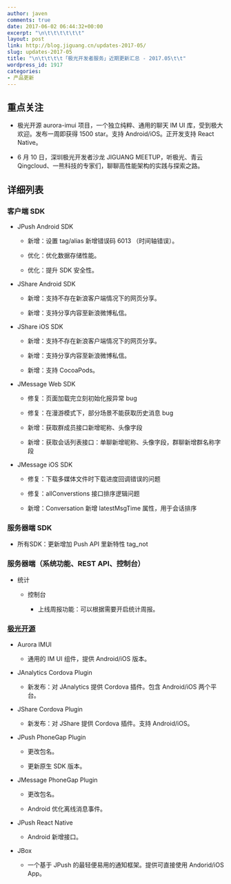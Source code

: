```yaml
---
author: javen
comments: true
date: 2017-06-02 06:44:32+00:00
excerpt: "\n\t\t\t\t\t\t"
layout: post
link: http://blog.jiguang.cn/updates-2017-05/
slug: updates-2017-05
title: "\n\t\t\t\t「极光开发者服务」近期更新汇总 - 2017.05\t\t"
wordpress_id: 1917
categories:
- 产品更新
---
```



				

## 重点关注





	
  * 极光开源 aurora-imui 项目，一个独立纯粹、通用的聊天 IM UI 库，受到极大欢迎。发布一周即获得 1500 star。支持 Android/iOS。正开发支持 React Native。

	
  * 6 月 10 日，深圳极光开发者沙龙 JIGUANG MEETUP，听极光、青云Qingcloud、一熊科技的专家们，聊聊高性能架构的实践与探索之路。




## 详细列表




### 客户端 SDK





	
  * JPush Android SDK

	
    * 新增：设置 tag/alias 新增错误码 6013 （时间轴错误）。

	
    * 优化：优化数据存储性能。

	
    * 优化：提升 SDK 安全性。




	
  * JShare Android SDK

	
    * 新增：支持不存在新浪客户端情况下的网页分享。

	
    * 新增：支持分享内容至新浪微博私信。




	
  * JShare iOS SDK

	
    * 新增：支持不存在新浪客户端情况下的网页分享。

	
    * 新增：支持分享内容至新浪微博私信。

	
    * 新增：支持 CocoaPods。




	
  * JMessage Web SDK

	
    * 修复：页面加载完立刻初始化报异常 bug

	
    * 修复：在漫游模式下，部分场景不能获取历史消息 bug

	
    * 新增：获取群成员接口新增昵称、头像字段

	
    * 新增：获取会话列表接口：单聊新增昵称、头像字段，群聊新增群名称字段




	
  * JMessage iOS SDK

	
    * 修复：下载多媒体文件时下载进度回调错误的问题

	
    * 修复：allConverstions 接口排序逻辑问题

	
    * 新增：Conversation 新增 latestMsgTime 属性，用于会话排序







### 服务器端 SDK





	
  * 所有SDK：更新增加 Push API 里新特性 tag_not




### 服务器端（系统功能、REST API、控制台）





	
  * 统计

	
    * 控制台

	
      * 上线周报功能：可以根据需要开启统计周报。










### [极光开源](http://github.com/jpush)





	
  * Aurora IMUI

	
    * 通用的 IM UI 组件，提供 Android/iOS 版本。




	
  * JAnalytics Cordova Plugin

	
    * 新发布：对 JAnalytics 提供 Cordova 插件。包含 Android/iOS 两个平台。




	
  * JShare Cordova Plugin

	
    * 新发布：对 JShare 提供 Cordova 插件。支持 Android/iOS。




	
  * JPush PhoneGap Plugin

	
    * 更改包名。

	
    * 更新原生 SDK 版本。




	
  * JMessage PhoneGap Plugin

	
    * 更改包名。

	
    * Android 优化离线消息事件。




	
  * JPush React Native

	
    * Android 新增接口。




	
  * JBox

	
    * 一个基于 JPush 的最轻便易用的通知框架。提供可直接使用 Andorid/iOS App。




		
